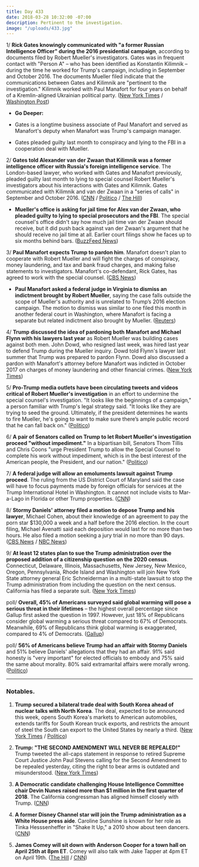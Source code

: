 ```yaml
---
title: Day 433
date: 2018-03-28 10:32:00 -07:00
description: Pertinent to the investigation.
image: "/uploads/433.jpg"
---
```


1/ **Rick Gates knowingly communicated with "a former Russian Intelligence Officer" during the 2016 presidential campaign**, according to documents filed by Robert Mueller's investigators. Gates was in frequent contact with "Person A" – who has been identified as Konstantin Kilimnik – during the time he worked for Trump's campaign, including in September and October 2016. The documents Mueller filed indicate that the communications between Gates and Kilimnik are "pertinent to the investigation." Kilimnik worked with Paul Manafort for four years on behalf of a Kremlin-aligned Ukrainian political party. ([New York Times](https://www.nytimes.com/2018/03/28/us/politics/rick-gates-trump-campaign-russian-intelligence.html) / [Washington Post](https://www.washingtonpost.com/politics/manafort-associate-had-russian-intelligence-ties-during-2016-campaign-prosecutors-say/2018/03/28/473228e8-3231-11e8-8bdd-cdb33a5eef83_story.html))

* **Go Deeper:**

* Gates is a longtime business associate of Paul Manafort and served as Manafort's deputy when Manafort was Trump's campaign manager.

* Gates pleaded guilty last month to conspiracy and lying to the FBI in a cooperation deal with Mueller.

2/ **Gates told Alexander van der Zwaan that Kilimnik was a former intelligence officer with Russia's foreign intelligence service**. The London-based lawyer, who worked with Gates and Manafort previously, pleaded guilty last month to lying to special counsel Robert Mueller's investigators about his interactions with Gates and Kilimnik. Gates communicated with Kilimnik and van der Zwaan in a "series of calls" in September and October 2016. ([CNN](https://www.cnn.com/2018/03/27/politics/alex-van-der-zwaan-memorandum/index.html) / [Politico](https://www.politico.com/story/2018/03/28/mueller-rick-gates-russia-ties-489693) / [The Hill](http://thehill.com/policy/national-security/380606-mueller-team-reveals-manafort-business-associates-connection-to))

* **Mueller's office is asking for jail time for Alex van der Zwaan, who pleaded guilty to lying to special prosecutors and the FBI**. The special counsel's office didn't say how much jail time van der Zwaan should receive, but it did push back against van der Zwaan's argument that he should receive no jail time at all. Earlier court filings show he faces up to six months behind bars. ([BuzzFeed News](https://www.buzzfeed.com/zoetillman/robert-mueller-van-der-zwaan?utm_term=.btl1D9QMNQ#.qnBJjQ2032))

3/ **Paul Manafort expects Trump to pardon him**. Manafort doesn't plan to cooperate with Robert Mueller and will fight the charges of conspiracy, money laundering, and tax and bank fraud charges, and making false statements to investigators. Manafort's co-defendant, Rick Gates, has agreed to work with the special counsel. ([CBS News](https://www.cbsnews.com/news/manafort-bets-on-presidential-pardon-in-special-counsel-case/))

* **Paul Manafort asked a federal judge in Virginia to dismiss an indictment brought by Robert Mueller**, saying the case falls outside the scope of Mueller's authority and is unrelated to Trump’s 2016 election campaign. The motion to dismiss was similar to one filed this month in another federal court in Washington, where Manafort is facing a separate but related indictment also brought by Mueller. ([Reuters](https://www.reuters.com/article/us-usa-trump-russia-manafort/ex-trump-campaign-manager-manafort-seeks-to-dismiss-virginia-charges-idUSKBN1H32ST))

4/ **Trump discussed the idea of pardoning both Manafort and Michael Flynn with his lawyers last year** as Robert Mueller was building cases against both men. John Dowd, who resigned last week, was hired last year to defend Trump during the Mueller inquiry. Dowd told Flynn's lawyer last summer that Trump was prepared to pardon Flynn. Dowd also discussed a pardon with Manafort's attorney before Manafort was indicted in October 2017 on charges of money laundering and other financial crimes. ([New York Times](https://www.nytimes.com/2018/03/28/us/politics/trump-pardon-michael-flynn-paul-manafort-john-dowd.html))

5/ **Pro-Trump media outlets have been circulating tweets and videos critical of Robert Mueller's investigation** in an effort to undermine the special counsel's investigation. "It looks like the beginnings of a campaign," a person familiar with Trump's legal strategy said. "It looks like they are trying to seed the ground. Ultimately, if the president determines he wants to fire Mueller, he's going to want to make sure there’s ample public record that he can fall back on." ([Politico](https://www.politico.com/story/2018/03/28/trump-mueller-russia-probe-488695))

6/ **A pair of Senators called on Trump to let Robert Mueller's investigation proceed "without impediment."** In a bipartisan bill, Senators Thom Tillis and Chris Coons "urge President Trump to allow the Special Counsel to complete his work without impediment, which is in the best interest of the American people, the President, and our nation." ([Politico](https://www.politico.com/story/2018/03/27/trump-mueller-russia-tillis-coons-bipartisan-senate-488468))

7/ **A federal judge will allow an emoluments lawsuit against Trump proceed**. The ruling from the US District Court of Maryland said the case will have to focus payments made by foreign officials for services at the Trump International Hotel in Washington. It cannot not include visits to Mar-a-Lago in Florida or other Trump properties. ([CNN](https://www.cnn.com/2018/03/28/politics/emoluments-lawsuit-trump-hotel/index.html))

8/ **Stormy Daniels' attorney filed a motion to depose Trump and his lawyer**, Michael Cohen, about their knowledge of an agreement to pay the porn star $130,000 a week and a half before the 2016 election. In the court filing, Michael Avenatti said each deposition would last for no more than two hours. He also filed a motion seeking a jury trial in no more than 90 days. ([CBS News](https://www.cbsnews.com/news/stormy-daniels-lawyer-michael-avenatti-seeks-to-depose-pres-trump-michael-cohen/) / [NBC News](https://www.nbcnews.com/politics/donald-trump/stormy-daniels-lawyer-files-motion-depose-trump-lawyer-michael-cohen-n860656))

9/ **At least 12 states plan to sue the Trump administration over the proposed addition of a citizenship question on the 2020 census**. Connecticut, Delaware, Illinois, Massachusetts, New Jersey, New Mexico, Oregon, Pennsylvania, Rhode Island and Washington will join New York State attorney general Eric Schneiderman in a multi-state lawsuit to stop the Trump administration from including the question on the next census. California has filed a separate suit. ([New York Times](https://www.nytimes.com/2018/03/27/us/census-citizenship-question.html))

poll/ **Overall, 45% of Americans surveyed said global warming will pose a serious threat in their lifetimes** – the highest overall percentage since Gallup first asked the question in 1997. However, just 18% of Republicans consider global warming a serious threat compared to 67% of Democrats. Meanwhile, 69% of Republicans think global warming is exaggerated, compared to 4% of Democrats. ([Gallup](http://news.gallup.com/poll/231530/global-warming-concern-steady-despite-partisan-shifts.aspx))

poll/ **56% of Americans believe Trump had an affair with Stormy Daniels** and 51% believe Daniels' allegations that they had an affair. 91% said honesty is "very important" for elected officials to embody and 75% said the same about morality. 80% said extramarital affairs were morally wrong. ([Politico](https://www.politico.com/story/2018/03/28/stormy-daniels-trump-polling-488619))

---

### Notables.

1. **Trump secured a bilateral trade deal with South Korea ahead of nuclear talks with North Korea**. The deal, expected to be announced this week, opens South Korea's markets to American automobiles, extends tariffs for South Korean truck exports, and restricts the amount of steel the South can export to the United States by nearly a third. ([New York Times](https://www.nytimes.com/2018/03/27/us/politics/trump-south-korea-trade-deal.html) / [Politico](https://www.politico.com/story/2018/03/27/trump-south-korea-trade-deal-488708))

2. **Trump: "THE SECOND AMENDMENT WILL NEVER BE REPEALED!"** Trump tweeted the all-caps statement in response to retired Supreme Court Justice John Paul Stevens calling for the Second Amendment to be repealed yesterday, citing the right to bear arms is outdated and misunderstood. ([New York Times](https://www.nytimes.com/2018/03/28/us/politics/trump-second-amendment.html))

3. **A Democratic candidate challenging House Intelligence Committee chair Devin Nunes raised more than $1 million in the first quarter of 2018**. The California congressman has aligned himself closely with Trump. ([CNN](https://www.cnn.com/2018/03/28/politics/nunes-opponent-fundraising-first-quarter/index.html))

4. **A former Disney Channel star will join the Trump administration as a White House press aide**. Caroline Sunshine is known for her role as Tinka Hesssenheffer in "Shake It Up," a 2010 show about teen dancers. ([CNN](https://www.cnn.com/2018/03/27/politics/caroline-sunshine-white-house/index.html))

5. **James Comey will sit down with Anderson Cooper for a town hall on April 25th at 8pm ET**. Comey will also talk with Jake Tapper at 4pm ET on April 19th. ([The Hill](http://thehill.com/homenews/media/380628-cnn-to-host-town-hall-with-comey-next-month) / [CNN](https://www.cnn.com/2018/03/20/politics/jake-tapper-james-comey-interview/index.html))